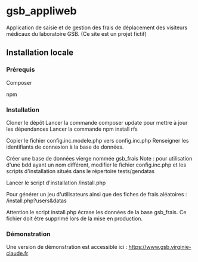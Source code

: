 # gsb_appliweb
Application de saisie et de gestion des frais de déplacement des visiteurs médicaux du laboratoire GSB.
(Ce site est un projet fictif)

## Installation locale 
### Prérequis
Composer

npm

### Installation
Cloner le dépôt 
Lancer la commande composer update pour mettre à jour les dépendances
Lancer la commande npm install rfs

Copier le fichier config.inc.modele.php vers config.inc.php
Renseigner les identifiants de connexion à la base de données. 

Créer une base de données vierge nommée gsb_frais
Note : pour utilisation d'une bdd ayant un nom différent, modifier le fichier config.inc.php et les scripts d'installation situés dans le répertoire tests/gendatas

Lancer le script d'installation
/install.php

Pour générer un jeu d'utilisateurs ainsi que des fiches de frais aléatoires :
/install.php?users&datas

Attention le script install.php écrase les données de la base gsb_frais. Ce fichier doit être supprimé lors de la mise en production. 


### Démonstration
Une version de démonstration est accessible ici : https://www.gsb.virginie-claude.fr

